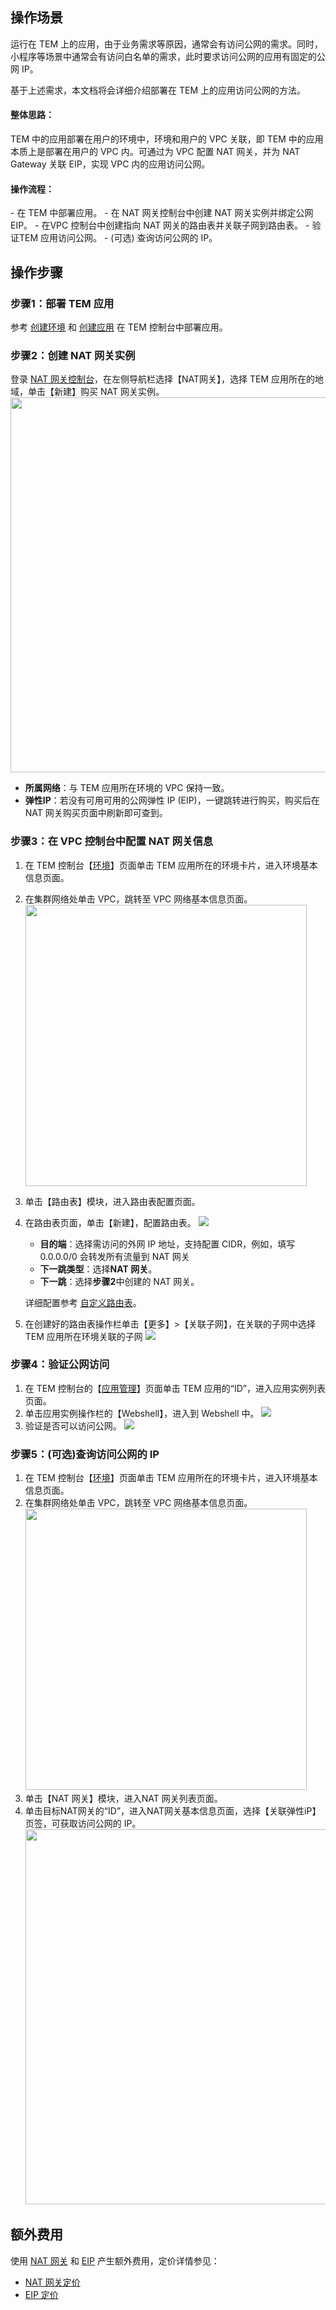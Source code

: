 ## 操作场景

运行在 TEM 上的应用，由于业务需求等原因，通常会有访问公网的需求。同时，小程序等场景中通常会有访问白名单的需求，此时要求访问公网的应用有固定的公网 IP。

基于上述需求，本文档将会详细介绍部署在 TEM 上的应用访问公网的方法。

#### 整体思路：
TEM 中的应用部署在用户的环境中，环境和用户的 VPC 关联，即 TEM 中的应用本质上是部署在用户的 VPC 内。可通过为 VPC 配置 NAT 网关，并为 NAT Gateway 关联 EIP，实现 VPC 内的应用访问公网。


#### 操作流程：
<dx-steps>
- 在 TEM 中部署应用。
- 在 NAT 网关控制台中创建 NAT 网关实例并绑定公网 EIP。
- 在VPC 控制台中创建指向 NAT 网关的路由表并关联子网到路由表。
- 验证TEM 应用访问公网。
- (可选) 查询访问公网的 IP。
</dx-steps>



## 操作步骤

### 步骤1：部署 TEM 应用

参考 [创建环境]( https://cloud.tencent.com/document/product/1371/53293) 和 [创建应用]( https://cloud.tencent.com/document/product/1371/53294) 在 TEM 控制台中部署应用。



### 步骤2：创建 NAT 网关实例

登录 [NAT 网关控制台](https://console.cloud.tencent.com/vpc/nat?rid=4)，在左侧导航栏选择【NAT网关】，选择 TEM 应用所在的地域，单击【新建】购买 NAT 网关实例。
<img src="https://main.qcloudimg.com/raw/dbdc9cc093cd253f17b0a3d9ae08dafc.png" width="600px">
- **所属网络**：与 TEM 应用所在环境的 VPC 保持一致。
- **弹性IP**：若没有可用可用的公网弹性 IP (EIP)，一键跳转进行购买，购买后在 NAT 网关购买页面中刷新即可查到。



### 步骤3：在 VPC 控制台中配置 NAT 网关信息

1. 在 TEM 控制台【[环境](https://console.cloud.tencent.com/tem/env)】页面单击 TEM 应用所在的环境卡片，进入环境基本信息页面。
2. 在集群网络处单击 VPC，跳转至 VPC 网络基本信息页面。
	<img src="https://main.qcloudimg.com/raw/bcaabe271f748c1632c20d4d18f241be.png" width="450px">
3. 单击【路由表】模块，进入路由表配置页面。
4. 在路由表页面，单击【新建】，配置路由表。
   ![](https://main.qcloudimg.com/raw/d8e0c1143cbe31013011a01debb61b26.png)
   - **目的端**：选择需访问的外网 IP 地址，支持配置 CIDR，例如，填写 0.0.0.0/0 会转发所有流量到 NAT 网关
   - **下一跳类型**：选择**NAT 网关**。
   - **下一跳**：选择**步骤2**中创建的 NAT 网关。

   详细配置参考 [自定义路由表](https://cloud.tencent.com/document/product/215/36682)。
5. 在创建好的路由表操作栏单击【更多】>【关联子网】，在关联的子网中选择 TEM 应用所在环境关联的子网
![](https://main.qcloudimg.com/raw/e1a0128b08128ac0c8ea394eef96195e.png)


### 步骤4：验证公网访问

1. 在 TEM 控制台的【[应用管理](https://console.cloud.tencent.com/tem/application?rid=4)】页面单击 TEM 应用的“ID”，进入应用实例列表页面。
2. 单击应用实例操作栏的【Webshell】，进入到 Webshell 中。
   ![](https://main.qcloudimg.com/raw/fc3adda3cc164fe7d9597fc24f223901.png)
3. 验证是否可以访问公网。
	![](https://main.qcloudimg.com/raw/74eaf5884506d3880dcf0529df16ea15.png)



###  步骤5：(可选)查询访问公网的 IP

1. 在 TEM 控制台【[环境](https://console.cloud.tencent.com/tem/env)】页面单击 TEM 应用所在的环境卡片，进入环境基本信息页面。
2. 在集群网络处单击 VPC，跳转至 VPC 网络基本信息页面。
	<img src="https://main.qcloudimg.com/raw/bcaabe271f748c1632c20d4d18f241be.png" width="450px">
3. 单击【NAT 网关】模块，进入NAT 网关列表页面。
4. 单击目标NAT网关的“ID”，进入NAT网关基本信息页面，选择【关联弹性iP】页签，可获取访问公网的 IP。
	<img src="https://main.qcloudimg.com/raw/c29b3c7ffce4f7b745a534a9a1474459.png" width="600px">


## 额外费用

使用 [NAT 网关](https://cloud.tencent.com/product/nat) 和 [EIP](https://cloud.tencent.com/product/eip) 产生额外费用，定价详情参见：

- [NAT 网关定价](https://cloud.tencent.com/document/product/552/18172)
- [EIP 定价](https://cloud.tencent.com/document/product/1199/41692)
